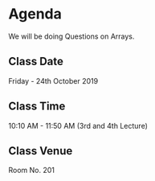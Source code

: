 # Agenda
We will be doing Questions on Arrays.

## Class Date
Friday - 24th October 2019 

## Class Time
10:10 AM - 11:50 AM (3rd and 4th Lecture)

## Class Venue
Room No. 201


